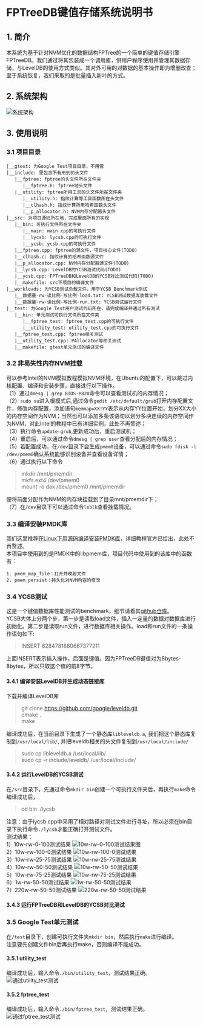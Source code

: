 # FPTreeDB键值存储系统说明书

## 1. 简介
本系统为基于针对NVM优化的数据结构FPTree的一个简单的键值存储引擎FPTreeDB。我们通过将其包装成一个调用库，供用户程序使用并管理其数据存储，与LevelDB的使用方式类似。其对外可用的对数据的基本操作即为增删改查；至于系统恢复，我们采取的是批量插入新叶的方式。

## 2. 系统架构
![系统架构](https://github.com/ZhangJiaQiao/2019-DBMS-Project/raw/master/asset/FPTreeDB.png "系统架构")

## 3. 使用说明
### 3.1 项目目录
```
|__gtest: 为Google Test项目目录，不用管  
|__include: 里包含所有用到的头文件  
   |__fptree: fptree的头文件所在文件夹  
      |__fptree.h: fptree地头文件  
   |__utility: fptree所用工具的头文件所在文件夹  
      |__utility.h: 指纹计算等工具函数所在头文件  
      |__clhash.h: 指纹计算所用哈希函数头文件  
      |__p_allocator.h: NVM内存分配器头文件  
|__src: 为项目源码所在地，完成里面所有的实现  
   |__bin: 可执行文件所在文件夹
      |__main: main.cpp的可执行文件
      |__lycsb: lycsb.cpp的可执行文件
      |__ycsb: ycsb.cpp的可执行文件
   |__fptree.cpp: fptree的源文件，项目核心文件(TODO)  
   |__clhash.c: 指纹计算的哈希函数源文件  
   |__p_allocator.cpp: NVM内存分配器源文件(TODO)  
   |__lycsb.cpp: LevelDB的YCSB测试代码(TODO)  
   |__ycsb.cpp: FPTreeDB和LevelDB的YCSB对比测试代码(TODO)  
   |__makefile: src下项目的编译文件  
|__workloads: 为YCSB测试负载文件，用于YCSB Benchmark测试  
   |__数据量-rw-读比例-写比例-load.txt: YCSB测试数据库装载文件  
   |__数据量-rw-读比例-写比例-run.txt: YCSB测试运行文件  
|__test: 为Google Test用户测试代码所在，请完成编译并通过所有测试  
   |__bin: 单元测试可执行文件所在文件夹
      |__fptree_test: fptree_test.cpp的可执行文件
      |__utility_test: utility_test.cpp的可执行文件
   |__fptree_test.cpp: fptree相关测试  
   |__utility_test.cpp: PAllocator等相关测试  
   |__makefile: gtest单元测试的编译文件 
```
### 3.2 非易失性内存NVM挂载
可以参考Intel的NVM模拟教程模拟NVM环境，在Ubuntu的配置下，可以跳过内核配置、编译和安装步骤，直接进行以下操作。  
（1）通过```dmesg | grep BIOS-e820```命令可以查看测试机的内存情况；  
（2）```sudo su```进入根模式后,通过命令```gedit /etc/default/grub```打开内存配置文件，修改内存配置，添加语句```memmap=XX!YY```表示从内存YY位置开始，划分XX大小的内存空间作为NVM；当然也可以添加多条该语句以划分多块连续的内存空间作为NVM，对此Intel的教程中已有详细实例，此处不再赘述；  
（3）执行命令```update-grub```,更新成功后，重启测试机；  
（4）重启后，可以通过命令```dmesg | grep user```查看分配后的内存情况；  
（5）若配置成功，在```/dev```目录下会生成```pmem0```设备，可以通过命令```sudo fdisk -l /dev/pmem0```确认系统能够识别设备并查看设备详情；  
（6）通过执行以下命令
> mkdir /mnt/pmemdir  
  mkfs.ext4 /dev/pmem0  
  mount -o dax /dev/pmem0 /mnt/pmemdir  

便将前面分配作为NVM的内存块挂载到了目录mnt/pmemdir下；  
（7）在```/dev```目录下可以通过命令```lsblk```查看挂载情况。
### 3.3 编译安装PMDK库
我们这里推荐[在Linux下用源码编译安装PMDK库](https://docs.pmem.io/getting-started-guide/installing-pmdk/compiling-pmdk-from-source#compile)，详细教程官方已给出，此处不再赘述。  
本项目中使用到的是PMDK中的libpmem库，项目代码中使用到的该库中的函数有：  
```
1. pmem_map_file：打开并映射文件
2. pmem_persist：持久化对NVM内容的修改
```
### 3.4 YCSB测试
这是一个键值数据库性能测试的benchmark，细节请看其[github仓库](https://github.com/brianfrankcooper/YCSB)。  
YCSB大体上分两个步，第一步是读取load文件，插入一定量的数据对数据库进行初始化。第二步是读取run文件，进行数据库相关操作。load和run文件的一条操作语句如下:
> INSERT 6284781860667377211

上面INSERT表示插入操作，后面是键值。因为FPTreeDB键值对为8bytes-8bytes，所以只取这个值的前8字节。  
#### 3.4.1 编译安装LevelDB并生成动态链接库
下载并编译LevelDB库
> git clone https://github.com/google/leveldb.git  
  cmake .  
  make

编译成功后，在当前目录下生成了一个静态库```libleveldb.a```, 我们把这个静态库复制到```/usr/local/lib/```, 并把leveldb相关的头文件复制到```/usr/local/include/```
> sudo cp libleveldb.a /usr/local/lib/  
  sudo cp -r include/leveldb/ /usr/local/include/

#### 3.4.2 运行LevelDB的YCSB测试
在```/src```目录下，先通过命令```mkdir bin```创建一个可执行文件夹后，再执行```make```命令  
编译成功后，
> cd bin
  ./lycsb

注意：由于lycsb.cpp中采用了相对路径对测试文件进行寻址，所以必须在bin目录下执行命令```./lycsb```才能正确打开测试文件。  
测试结果：  
1）10w-rw-0-100测试结果
![10w-rw-0-100测试结果图](https://github.com/Bedmote/DB-Go-Go-Go/raw/master/10w-rw-0-100.png "10w-rw-0-100测试结果图")  
2）10w-rw-100-0测试结果
![10w-rw-100-0测试结果](https://github.com/Bedmote/DB-Go-Go-Go/raw/master/10w-rw-100-0.png "10w-rw-100-0测试结果")  
3）10w-rw-25-75测试结果
![10w-rw-25-75测试结果](https://github.com/Bedmote/DB-Go-Go-Go/raw/master/10w-rw-25-75.png "10w-rw-25-75测试结果")  
4）10w-rw-50-50测试结果
![10w-rw-50-50测试结果](https://github.com/Bedmote/DB-Go-Go-Go/raw/master/10w-rw-50-50.png "10w-rw-50-50测试结果")  
5）10w-rw-75-25测试结果
![10w-rw-75-25测试结果](https://github.com/Bedmote/DB-Go-Go-Go/raw/master/10w-rw-75-25.png "10w-rw-75-25测试结果")  
6）1w-rw-50-50测试结果
![1w-rw-50-50测试结果](https://github.com/Bedmote/DB-Go-Go-Go/raw/master/1w-rw-50-50.png "1w-rw-50-50测试结果")  
7）220w-rw-50-50测试结果
![220w-rw-50-50测试结果](https://github.com/Bedmote/DB-Go-Go-Go/raw/master/220w-rw-50-50.png "220w-rw-50-50测试结果")
#### 3.4.3 运行FPTreeDB和LevelDB的YCSB对比测试

### 3.5 Google Test单元测试
在```/test```目录下，创建可执行文件夹```mkdir bin```，然后执行```make```进行编译。  
注意要先创建文件bin后再执行make，否则编译不能成功。
#### 3.5.1 utility_test
编译成功后，输入命令```./bin/utility_test```，测试结果正确。  
![通过utility_test测试](https://github.com/Bedmote/DB-Go-Go-Go/raw/master/%E9%80%9A%E8%BF%87utility_test%E6%B5%8B%E8%AF%95.png "通过utility_test测试")
#### 3.5.2 fptree_test
编译成功后，输入命令```./bin/fptree_test```，测试结果正确。
![通过fptree_test测试](https://github.com/Bedmote/DB-Go-Go-Go/raw/master/%E9%80%9A%E8%BF%87fptree_test.png "通过fptree_test测试")
